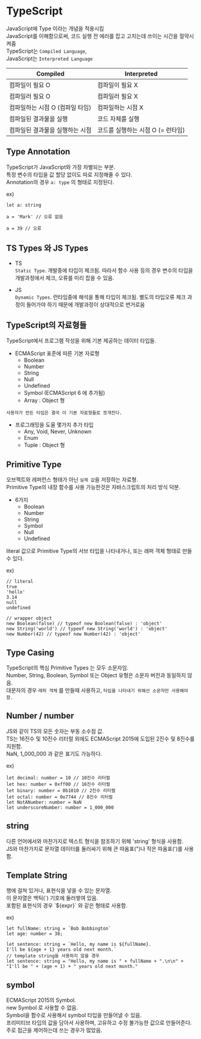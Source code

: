# TypeScript
JavaScript에 Type 이라는 개념을 적용시킴  
JavaScript를 이해함으로써, 코드 실행 전 에러를 잡고 고치는데 쓰이는 시간을 절약시켜줌  
TypeScript는 `Compiled Language`,  
JavaScript는 `Interpreted Language`

Compiled | Interpreted
--|--
컴파일이 필요 O | 컴파일이 필요 X
컴파일러 필요 O | 컴파일러 필요 X
컴파일하는 시점 O (컴파일 타임) | 컴파일하는 시점 X
컴파일된 결과물을 실행 | 코드 자체를 실행
컴파일된 결과물을 실행하는 시점 | 코드를 실행하는 시점 O (= 런타임)

## Type Annotation
TypeScript가 JavaScript와 가장 차별되는 부분.  
특정 변수의 타입을 값 할당 없이도 따로 지정해줄 수 있다.  
Annotation의 경우 `a: type` 의 형태로 지정된다.

ex)
```TS
let a: string

a = 'Mark' // 오류 없음

a = 39 // 오류
```

## TS Types 와 JS Types

- TS  
`Static Type`. 개발중에 타입이 체크됨. 따라서 함수 사용 등의 경우 변수의 타입을 개발과정에서 체크, 오류를 미리 잡을 수 있음.

- JS  
`Dynamic Types`. 런타임중에 해석을 통해 타입이 체크됨. 별도의 타입오류 체크 과정이 들어가야 하기 때문에 개발과정이 상대적으로 번거로움

## TypeScript의 자료형들
TypeScript에서 프로그램 작성을 위해 기본 제공하는 데이터 타입들.  

- ECMAScript 표준에 따른 기본 자료형  
    - Boolean
    - Number
    - String
    - Null
    - Undefined
    - Symbol (ECMAScript 6 에 추가됨)
    - Array : Object 형

`사용자가 만든 타입은 결국 이 기본 자료형들로 쪼개진다.`
- 프로그래밍을 도울 몇가지 추가 타입
    - Any, Void, Never, Unknown
    - Enum
    - Tuple : Object 형

## Primitive Type
오브젝트와 레퍼런스 형태가 아닌 `실제 값`을 저장하는 자료형.  
Primitive Type의 내장 함수를 사용 가능한것은 자바스크립트의 처리 방식 덕분.
- 6가지
    - Boolean
    - Number
    - String
    - Symbol
    - Null
    - Undefined  

literal 값으로 Primitive Type의 서브 타입을 나타내거나, 또는 래퍼 객체 형태로 만들 수 있다.

ex)
```TS
// literal
true
'hello'
3.14
null
undefined

// wrapper object
new Boolean(false) // typeof new Boolean(false) : 'object'
new String('world') // typeof new String('world') : 'object'
new Number(42) // typeof new Number(42) : 'object'
```

## Type Casing
TypeScript의 핵심 Primitive Types 는 모두 소문자임.  
Number, String, Boolean, Symbol 또는 Object 유형은 소문자 버전과 동일하지 않음.  
대문자의 경우 `래퍼 객체` 를 만들때 사용하고, `타입을 나타내기 위해선 소문자만 사용해야 함.`


## Number / number
JS와 같이 TS의 모든 숫자는 부동 소수점 값.  
TS는 16진수 및 10진수 리터럴 외에도 ECMAScript 2015에 도입된 2진수 및 8진수를 지원함.  
NaN, 1_000_000 과 같은 표기도 가능하다.

ex)
```TS
let decimal: number = 10 // 10진수 리터럴
let hex: number = 0xff00 // 16진수 리터럴
let binary: number = 0b1010 // 2진수 리터럴
let octal: number = 0o7744 // 8진수 리터럴
let NotANumber: number = NaN
let underscoreNumber: number = 1_000_000
```

## string
다른 언어에서와 마찬가지로 텍스트 형식을 참조하기 위해 'string' 형식을 사용함.  
JS와 마찬가지로 문자열 데이터를 둘러싸기 위해 큰 따옴표(")나 작은 따옴표(')를 사용함.

## Template String
행에 걸쳐 있거나, 표현식을 넣을 수 있는 문자열.  
이 문자열은 백틱(\`) 기호에 둘러쌓여 있음.  
포함된 표현식의 경우 \`${expr}\` 와 같은 형태로 사용함.

ex)
```TS
let fullName: string = `Bob Bobbington`
let age: number = 38;

let sentence: string = `Hello, my name is ${fullName}.
I'll be ${age + 1} years old next month.`
// template string을 사용하지 않을 경우
let sentence: string = "Hello, my name is " + fullName + ".\n\n" + "I'll be " + (age + 1) + " years old next month."
```

## symbol
ECMAScript 2015의 Symbol.  
new Symbol 로 사용할 수 없음.  
Symbol을 함수로 사용해서 symbol 타입을 만들어낼 수 있음.  
프리미티브 타입의 값을 담아서 사용하며, 고유하고 수정 불가능한 값으로 만들어준다.  
주로 접근을 제어하는데 쓰는 경우가 많았음.